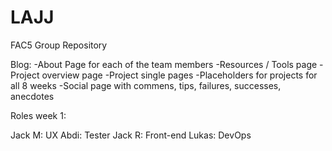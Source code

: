 # LAJJ
FAC5 Group Repository

Blog:
-About Page for each of the team members
-Resources / Tools page
-Project overview page
-Project single pages
-Placeholders for projects for all 8 weeks
-Social page with commens, tips, failures, successes, anecdotes

Roles week 1:

Jack M: UX
Abdi: Tester
Jack R: Front-end
Lukas: DevOps
